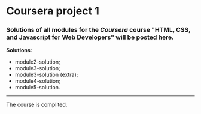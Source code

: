 # Coursera project 1

### Solutions of all modules for the _**Coursera**_ course "HTML, CSS, and Javascript for Web Developers" will be posted here.

**Solutions:**

- module2-solution;
- module3-solution;
- module3-solution (extra);
- module4-solution;
- module5-solution.

---

The course is complited.

